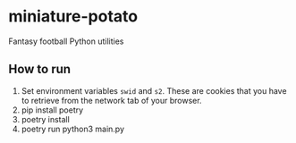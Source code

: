 # miniature-potato

Fantasy football Python utilities

## How to run

1. Set environment variables `swid` and `s2`. These are cookies that you have to retrieve from the network tab of your browser.
2. pip install poetry
3. poetry install
4. poetry run python3 main.py
